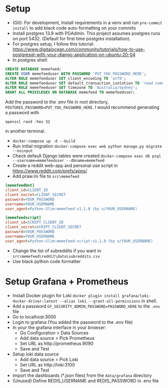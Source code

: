 # Setup

- (Git): For development, Install requirements in a venv and run `pre-commit install` to add black code auto-formatting on your commits
- Install postgres 13.9 with PGAdmin. This project assumes postgres runs on port 5432. (Default  for first time postgres installation).
- For postgres setup, I follow this tutorial: https://www.digitalocean.com/community/tutorials/how-to-use-postgresql-with-your-django-application-on-ubuntu-20-04
- In postgres shell:
```sql
CREATE DATABASE memefeed;
CREATE USER memefeeduser WITH PASSWORD 'PUT_YOU_PASSWORD_HERE';
ALTER ROLE memefeeduser SET client_encoding TO 'utf8';
ALTER ROLE memefeeduser SET default_transaction_isolation TO 'read committed';
ALTER ROLE memefeeduser SET timezone TO 'Australia/Sydney';
GRANT ALL PRIVILEGES ON DATABASE memefeed TO memefeeduser;
```
Add the password to the .env file in root directory, `POSTGRES_PASSWORD=PUT_YOU_PASSWORD_HERE`. I would recommend generating a password with
```
openssl rand -hex 32
```
in another terminal.
- `docker-compose up -d --build`
- Run initial migration `docker-compose exec web python manage.py migrate --noinput`
- Check default Django tables were created `docker-compose exec db psql --username=memefeeduser --dbname=memefeed`
- Create a reddit web-app and personal use script in https://www.reddit.com/prefs/apps/
- Add praw.ini file to `src\memefeed`
```ini
[memefeedbot]
client_id=CLIENT_ID
client_secret=CLIENT_SECRET
password=YOUR_PASSWORD
username=YOUR_USERNAME
user_agent=Python-Slim:memefeed:v1.1.0 (by u/YOUR_USERNAME)

[memefeedscript]
client_id=SCRIPT_CLIENT_ID
client_secret=SCRIPT_CLIENT_SECRET
password=YOUR_PASSWORD
username=YOUR_USERNAME
user_agent=Python-Slim:memefeed-script:v1.1.0 (by u/YOUR_USERNAME)
```
- Change the list of subreddits if you want in `src\memefeed\reddit\data\subreddits.csv`
- Use black python code formatter

# Setup Grafana + Prometheus
- Install Docker plugin for Loki `docker plugin install grafana/loki-docker-driver:latest --alias loki --grant-all-permissions` in shell.
- Add a password `GF_SECURITY_ADMIN_PASSWORD=PASSWORD_HERE` to the `.env` file
- Go to localhost:3000
- Login to grafana (You added the password to the .env file)
- In your the grafana interface in your browser:
    - Go Configuration > Data Sources
    - Add data source > Pick Prometheus
    - Set URL as http://prometheus:9090
    - Save and Test
- Setup loki data source
    - Add data source > Pick Loki
    - Set URL as http://loki:3100
    - Save and Test
- Import the dashboards (*.json files) from the `data/grafana` directory
- (Unused) Define REDIS_USERNAME and REDIS_PASSWORD in .env file
